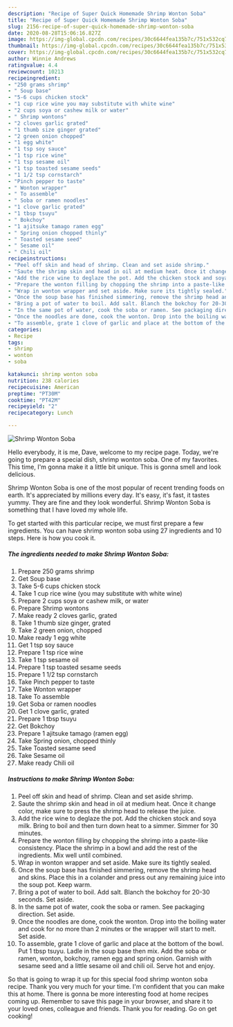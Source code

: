 ```yaml
---
description: "Recipe of Super Quick Homemade Shrimp Wonton Soba"
title: "Recipe of Super Quick Homemade Shrimp Wonton Soba"
slug: 2156-recipe-of-super-quick-homemade-shrimp-wonton-soba
date: 2020-08-28T15:06:16.827Z
image: https://img-global.cpcdn.com/recipes/30c6644fea135b7c/751x532cq70/shrimp-wonton-soba-recipe-main-photo.jpg
thumbnail: https://img-global.cpcdn.com/recipes/30c6644fea135b7c/751x532cq70/shrimp-wonton-soba-recipe-main-photo.jpg
cover: https://img-global.cpcdn.com/recipes/30c6644fea135b7c/751x532cq70/shrimp-wonton-soba-recipe-main-photo.jpg
author: Winnie Andrews
ratingvalue: 4.4
reviewcount: 10213
recipeingredient:
- "250 grams shrimp"
- " Soup base"
- "5-6 cups chicken stock"
- "1 cup rice wine you may substitute with white wine"
- "2 cups soya or cashew milk or water"
- " Shrimp wontons"
- "2 cloves garlic grated"
- "1 thumb size ginger grated"
- "2 green onion chopped"
- "1 egg white"
- "1 tsp soy sauce"
- "1 tsp rice wine"
- "1 tsp sesame oil"
- "1 tsp toasted sesame seeds"
- "1 1/2 tsp cornstarch"
- "Pinch pepper to taste"
- " Wonton wrapper"
- " To assemble"
- " Soba or ramen noodles"
- "1 clove garlic grated"
- "1 tbsp tsuyu"
- " Bokchoy"
- "1 ajitsuke tamago ramen egg"
- " Spring onion chopped thinly"
- " Toasted sesame seed"
- " Sesame oil"
- " Chili oil"
recipeinstructions:
- "Peel off skin and head of shrimp. Clean and set aside shrimp."
- "Saute the shrimp skin and head in oil at medium heat. Once it change color, make sure to press the shrimp head to release the juice."
- "Add the rice wine to deglaze the pot. Add the chicken stock and soya milk. Bring to boil and then turn down heat to a simmer. Simmer for 30 minutes."
- "Prepare the wonton filling by chopping the shrimp into a paste-like consistency. Place the shrimp in a bowl and add the rest of the ingredients. Mix well until combined."
- "Wrap in wonton wrapper and set aside. Make sure its tightly sealed."
- "Once the soup base has finished simmering, remove the shrimp head and skins. Place this in a colander and press out any remaining juice into the soup pot. Keep warm."
- "Bring a pot of water to boil. Add salt. Blanch the bokchoy for 20-30 seconds. Set aside."
- "In the same pot of water, cook the soba or ramen. See packaging direction. Set aside."
- "Once the noodles are done, cook the wonton. Drop into the boiling water and cook for no more than 2 minutes or the wrapper will start to melt. Set aside."
- "To assemble, grate 1 clove of garlic and place at the bottom of the bowl. Put 1 tbsp tsuyu. Ladle in the soup base then mix. Add the soba or ramen, wonton, bokchoy, ramen egg and spring onion. Garnish with sesame seed and a little sesame oil and chili oil. Serve hot and enjoy."
categories:
- Recipe
tags:
- shrimp
- wonton
- soba

katakunci: shrimp wonton soba 
nutrition: 238 calories
recipecuisine: American
preptime: "PT30M"
cooktime: "PT42M"
recipeyield: "2"
recipecategory: Lunch

---
```



![Shrimp Wonton Soba](https://img-global.cpcdn.com/recipes/30c6644fea135b7c/751x532cq70/shrimp-wonton-soba-recipe-main-photo.jpg)

Hello everybody, it is me, Dave, welcome to my recipe page. Today, we're going to prepare a special dish, shrimp wonton soba. One of my favorites. This time, I'm gonna make it a little bit unique. This is gonna smell and look delicious.

Shrimp Wonton Soba is one of the most popular of recent trending foods on earth. It's appreciated by millions every day. It's easy, it's fast, it tastes yummy. They are fine and they look wonderful. Shrimp Wonton Soba is something that I have loved my whole life.




To get started with this particular recipe, we must first prepare a few ingredients. You can have shrimp wonton soba using 27 ingredients and 10 steps. Here is how you cook it.

<!--inarticleads1-->

##### The ingredients needed to make Shrimp Wonton Soba:

1. Prepare 250 grams shrimp
1. Get  Soup base
1. Take 5-6 cups chicken stock
1. Take 1 cup rice wine (you may substitute with white wine)
1. Prepare 2 cups soya or cashew milk, or water
1. Prepare  Shrimp wontons
1. Make ready 2 cloves garlic, grated
1. Take 1 thumb size ginger, grated
1. Take 2 green onion, chopped
1. Make ready 1 egg white
1. Get 1 tsp soy sauce
1. Prepare 1 tsp rice wine
1. Take 1 tsp sesame oil
1. Prepare 1 tsp toasted sesame seeds
1. Prepare 1 1/2 tsp cornstarch
1. Take Pinch pepper to taste
1. Take  Wonton wrapper
1. Take  To assemble
1. Get  Soba or ramen noodles
1. Get 1 clove garlic, grated
1. Prepare 1 tbsp tsuyu
1. Get  Bokchoy
1. Prepare 1 ajitsuke tamago (ramen egg)
1. Take  Spring onion, chopped thinly
1. Take  Toasted sesame seed
1. Take  Sesame oil
1. Make ready  Chili oil




<!--inarticleads2-->

##### Instructions to make Shrimp Wonton Soba:

1. Peel off skin and head of shrimp. Clean and set aside shrimp.
1. Saute the shrimp skin and head in oil at medium heat. Once it change color, make sure to press the shrimp head to release the juice.
1. Add the rice wine to deglaze the pot. Add the chicken stock and soya milk. Bring to boil and then turn down heat to a simmer. Simmer for 30 minutes.
1. Prepare the wonton filling by chopping the shrimp into a paste-like consistency. Place the shrimp in a bowl and add the rest of the ingredients. Mix well until combined.
1. Wrap in wonton wrapper and set aside. Make sure its tightly sealed.
1. Once the soup base has finished simmering, remove the shrimp head and skins. Place this in a colander and press out any remaining juice into the soup pot. Keep warm.
1. Bring a pot of water to boil. Add salt. Blanch the bokchoy for 20-30 seconds. Set aside.
1. In the same pot of water, cook the soba or ramen. See packaging direction. Set aside.
1. Once the noodles are done, cook the wonton. Drop into the boiling water and cook for no more than 2 minutes or the wrapper will start to melt. Set aside.
1. To assemble, grate 1 clove of garlic and place at the bottom of the bowl. Put 1 tbsp tsuyu. Ladle in the soup base then mix. Add the soba or ramen, wonton, bokchoy, ramen egg and spring onion. Garnish with sesame seed and a little sesame oil and chili oil. Serve hot and enjoy.




So that is going to wrap it up for this special food shrimp wonton soba recipe. Thank you very much for your time. I'm confident that you can make this at home. There is gonna be more interesting food at home recipes coming up. Remember to save this page in your browser, and share it to your loved ones, colleague and friends. Thank you for reading. Go on get cooking!
